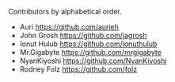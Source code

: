 Contributors by alphabetical order.

* Auri <https://github.com/aurieh>
* John Grosh  <https://github.com/jagrosh>
* Ionut Hulub <https://github.com/ionuthulub>
* Mr.Gigabyte <https://github.com/mrgigabyte>
* NyanKiyoshi <https://github.com/NyanKiyoshi>
* Rodney Folz <https://github.com/folz>
